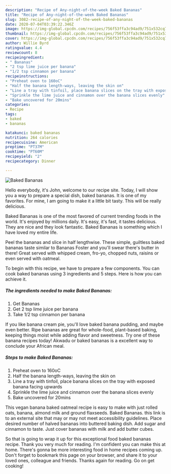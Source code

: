 ```yaml
---
description: "Recipe of Any-night-of-the-week Baked Bananas"
title: "Recipe of Any-night-of-the-week Baked Bananas"
slug: 3082-recipe-of-any-night-of-the-week-baked-bananas
date: 2020-07-04T03:39:22.346Z
image: https://img-global.cpcdn.com/recipes/756f53ffa3c94ad9/751x532cq70/baked-bananas-recipe-main-photo.jpg
thumbnail: https://img-global.cpcdn.com/recipes/756f53ffa3c94ad9/751x532cq70/baked-bananas-recipe-main-photo.jpg
cover: https://img-global.cpcdn.com/recipes/756f53ffa3c94ad9/751x532cq70/baked-bananas-recipe-main-photo.jpg
author: Willie Byrd
ratingvalue: 4.4
reviewcount: 8
recipeingredient:
- " Bananas"
- "2 tsp lime juice per banana"
- "1/2 tsp cinnamon per banana"
recipeinstructions:
- "Preheat oven to 160oC"
- "Half the banana length-ways, leaving the skin on"
- "Line a tray with tinfoil, place banana slices on the tray with exposed banana facing upwards"
- "Sprinkle the lime juice and cinnamon over the banana slices evenly"
- "Bake uncovered for 20mins"
categories:
- Recipe
tags:
- baked
- bananas

katakunci: baked bananas 
nutrition: 264 calories
recipecuisine: American
preptime: "PT37M"
cooktime: "PT60M"
recipeyield: "2"
recipecategory: Dinner

---
```



![Baked Bananas](https://img-global.cpcdn.com/recipes/756f53ffa3c94ad9/751x532cq70/baked-bananas-recipe-main-photo.jpg)

Hello everybody, it's John, welcome to our recipe site. Today, I will show you a way to prepare a special dish, baked bananas. It is one of my favorites. For mine, I am going to make it a little bit tasty. This will be really delicious.

Baked Bananas is one of the most favored of current trending foods in the world. It's enjoyed by millions daily. It's easy, it's fast, it tastes delicious. They are nice and they look fantastic. Baked Bananas is something which I have loved my entire life.

Peel the bananas and slice in half lengthwise. These simple, guiltless baked bananas taste similar to Bananas Foster and you&#39;ll swear there&#39;s butter in there! Great served with whipped cream, fro-yo, chopped nuts, raisins or even served with oatmeal.


To begin with this recipe, we have to prepare a few components. You can cook baked bananas using 3 ingredients and 5 steps. Here is how you can achieve it.

<!--inarticleads1-->

##### The ingredients needed to make Baked Bananas:

1. Get  Bananas
1. Get 2 tsp lime juice per banana
1. Take 1/2 tsp cinnamon per banana


If you like banana cream pie, you&#39;ll love baked banana pudding, and maybe even better. Ripe bananas are great for whole-food, plant-based baking, keeping things moist while adding flavor and sweetness. Try one of these banana recipes today! Akwadu or baked bananas is a excellent way to conclude your African meal. 

<!--inarticleads2-->

##### Steps to make Baked Bananas:

1. Preheat oven to 160oC
1. Half the banana length-ways, leaving the skin on
1. Line a tray with tinfoil, place banana slices on the tray with exposed banana facing upwards
1. Sprinkle the lime juice and cinnamon over the banana slices evenly
1. Bake uncovered for 20mins


This vegan banana baked oatmeal recipe is easy to make with just rolled oats, banana, almond milk and ground flaxseeds. Baked Bananas. this link is to an external site that may or may not meet accessibility guidelines. Place desired number of halved bananas into buttered baking dish. Add sugar and cinnamon to taste. Just cover bananas with milk and add butter cubes. 

So that is going to wrap it up for this exceptional food baked bananas recipe. Thank you very much for reading. I'm confident you can make this at home. There's gonna be more interesting food in home recipes coming up. Don't forget to bookmark this page on your browser, and share it to your loved ones, colleague and friends. Thanks again for reading. Go on get cooking!
